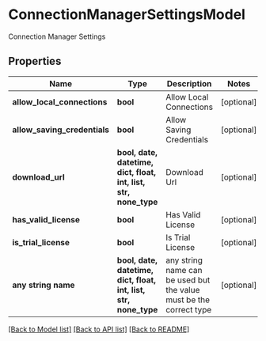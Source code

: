 # ConnectionManagerSettingsModel

Connection Manager Settings

## Properties
Name | Type | Description | Notes
------------ | ------------- | ------------- | -------------
**allow_local_connections** | **bool** | Allow Local Connections | [optional] 
**allow_saving_credentials** | **bool** | Allow Saving Credentials | [optional] 
**download_url** | **bool, date, datetime, dict, float, int, list, str, none_type** | Download Url | [optional] 
**has_valid_license** | **bool** | Has Valid License | [optional] 
**is_trial_license** | **bool** | Is Trial License | [optional] 
**any string name** | **bool, date, datetime, dict, float, int, list, str, none_type** | any string name can be used but the value must be the correct type | [optional]

[[Back to Model list]](../README.md#documentation-for-models) [[Back to API list]](../README.md#documentation-for-api-endpoints) [[Back to README]](../README.md)


